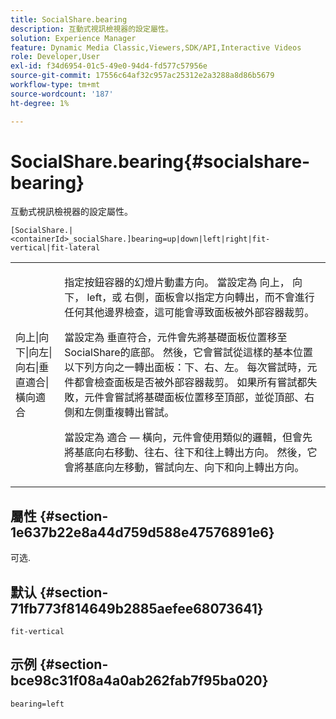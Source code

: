 ```yaml
---
title: SocialShare.bearing
description: 互動式視訊檢視器的設定屬性。
solution: Experience Manager
feature: Dynamic Media Classic,Viewers,SDK/API,Interactive Videos
role: Developer,User
exl-id: f34d6954-01c5-49e0-94d4-fd577c57956e
source-git-commit: 17556c64af32c957ac25312e2a3288a8d86b5679
workflow-type: tm+mt
source-wordcount: '187'
ht-degree: 1%

---
```


# SocialShare.bearing{#socialshare-bearing}

互動式視訊檢視器的設定屬性。

`[SocialShare.|<containerId>_socialShare.]bearing=up|down|left|right|fit-vertical|fit-lateral`

<table id="table_441553CD34C94A58A9D7CBF772DEDDB6"> 
 <tbody> 
  <tr> 
   <td colname="col1"> <p> <span class="codeph"> 向上|向下|向左|向右|垂直適合|橫向適合</span> </p> </td> 
   <td colname="col2"> <p> 指定按鈕容器的幻燈片動畫方向。 當設定為 <span class="codeph"> 向上</span>， <span class="codeph"> 向下</span>， <span class="codeph"> left</span>，或 <span class="codeph"> 右側</span>，面板會以指定方向轉出，而不會進行任何其他邊界檢查，這可能會導致面板被外部容器裁剪。 </p> <p>當設定為 <span class="codeph"> 垂直符合</span>，元件會先將基礎面板位置移至SocialShare的底部。 然後，它會嘗試從這樣的基本位置以下列方向之一轉出面板：下、右、左。 每次嘗試時，元件都會檢查面板是否被外部容器裁剪。 如果所有嘗試都失敗，元件會嘗試將基礎面板位置移至頂部，並從頂部、右側和左側重複轉出嘗試。 </p> <p>當設定為 <span class="codeph"> 適合 — 橫向</span>，元件會使用類似的邏輯，但會先將基底向右移動、往右、往下和往上轉出方向。 然後，它會將基底向左移動，嘗試向左、向下和向上轉出方向。 </p> </td> 
  </tr> 
 </tbody> 
</table>

## 屬性 {#section-1e637b22e8a44d759d588e47576891e6}

可选.

## 默认 {#section-71fb773f814649b2885aefee68073641}

`fit-vertical`

## 示例 {#section-bce98c31f08a4a0ab262fab7f95ba020}

```
bearing=left
```
